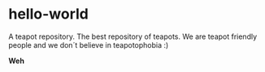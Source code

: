 # hello-world
A teapot repository.
The best repository of teapots.
We are teapot friendly people and we don´t believe in teapotophobia :)

__Weh__ 
